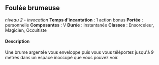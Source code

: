 ## Foulée brumeuse
*niveau 2 - invocation*
**Temps d'incantation** : 1 action bonus
**Portée** : personnelle
**Composantes** : V
**Durée** : instantanée
**Classes** : Ensorceleur, Magicien, Occultiste
#### Description
Une brume argentée vous enveloppe puis vous vous téléportez jusqu'à 9 mètres dans un espace inoccupé que vous pouvez voir.